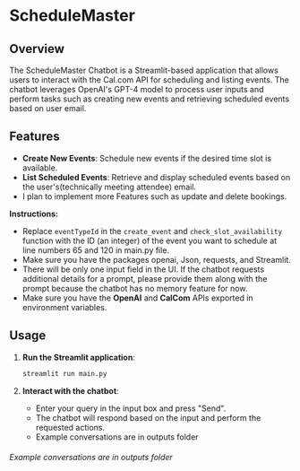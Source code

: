 # ScheduleMaster

## Overview

The ScheduleMaster Chatbot is a Streamlit-based application that allows users to interact with the Cal.com API for scheduling and listing events. The chatbot leverages OpenAI's GPT-4 model to process user inputs and perform tasks such as creating new events and retrieving scheduled events based on user email.

## Features

- **Create New Events**: Schedule new events if the desired time slot is available.
- **List Scheduled Events**: Retrieve and display scheduled events based on the user's(technically meeting attendee) email.
- I plan to implement more Features such as update and delete bookings.

**Instructions:**

- Replace `eventTypeId` in the `create_event` and `check_slot_availability` function with the ID (an integer) of the event you want to schedule at line numbers 65 and 120 in main.py file.
- Make sure you have the packages openai, Json, requests, and Streamlit.
- There will be only one input field in the UI. If the chatbot requests additional details for a prompt, please provide them along with the prompt because the chatbot has no memory feature for now.
- Make sure you have the **OpenAI** and **CalCom** APIs exported in environment variables.

## Usage

1. **Run the Streamlit application**:

   ```bash
   streamlit run main.py
   ```
2. **Interact with the chatbot**:

   - Enter your query in the input box and press "Send".
   - The chatbot will respond based on the input and perform the requested actions.
   - Example conversations are in outputs folder

###### *Example conversations are in outputs folder*
